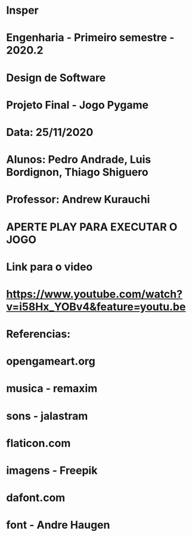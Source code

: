 # Insper

# Engenharia - Primeiro semestre - 2020.2

# Design de Software

# Projeto Final - Jogo Pygame

# Data: 25/11/2020

# Alunos: Pedro Andrade, Luis Bordignon, Thiago Shiguero

# Professor: Andrew Kurauchi

# APERTE PLAY PARA EXECUTAR O JOGO

# Link para o video
# https://www.youtube.com/watch?v=i58Hx_YOBv4&feature=youtu.be

# Referencias:
# opengameart.org
#   musica - remaxim
#   sons - jalastram
# flaticon.com
#   imagens - Freepik
# dafont.com
#   font - Andre Haugen


